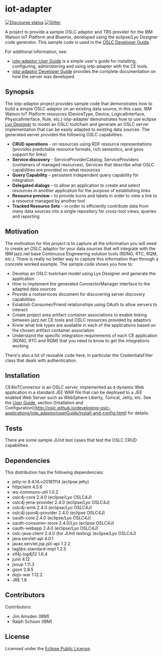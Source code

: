 # iot-adapter

[![Discourse status](https://img.shields.io/discourse/https/meta.discourse.org/status.svg)](https://forum.open-services.net/)
[![Gitter](https://img.shields.io/gitter/room/nwjs/nw.js.svg)](https://gitter.im/OSLC/chat)


A project to provide a sample OSLC adaptor and TRS provider for the IBM Watson IoT Platform and Bluemix, developed using the eclipse/Lyo Designer code generator. This sample code is used in the [OSLC Developer Guide](http://oslc.github.io/developing-oslc-applications/).

For additional information, see:

 * [iotp-adaptor User Guide](http://oslc.github.io/developing-oslc-applications/iotp_adaptor/userGuide/user-guide) is a simple user's guide for installing, configuring, administering and using iotp-adapter with the CE tools.
 * [iotp-adaptor Developer Guide](http://oslc.github.io/developing-oslc-applications/iotp_adaptor/developer-guide) provides the complete documentation on how the server was developed.

## Synopsis

The iotp-adaptor project provides sample code that demonstrates how to build a aimple OSLC adaptor on an existing data source, in this case, IBM Watson IoT Platform resources (DeviceType, Device, LogicalInterface, PhysicalInterface, Rule, etc.) iotp-adapter demonstrates how to use eclipse [Lyo Designer](https://wiki.eclipse.org/Lyo/ToolchainModellingAndCodeGenerationWorkshop) to model an OSLC toolchain and generate an OSLC server implementation that can be easily adapted to existing data sources. The generated server provides the following OSLC capabilities:

* **CRUD operations** - on resources using RDF resource representations (provides predictable resource formats, rich semantics, and goos support for links)
* **Service discovery** - ServiceProviderCatalog, ServiceProviders (containers of managed resources), Services that describe what OSLC capabilities are provided on what resources
* **Query Capability** – persistent independent query capability for integration
* **Delegated dialogs** – to allow an application to create and select resources in another application for the purpose of establishing links
* **Resource preview** – to provide icons and labels in order to view a link to a resource managed by another tool
* **Tracked Resource Sets** – in order to efficiently contribute data from many data sources into a single repository for cross-tool views, queries and reporting
 

## Motivation

The motivation for this project is to capture all the information you will need to create an OSLC adaptor for your data sources that will integrate with the IBM jazz.net base Continuous Engineering solution tools (RDNG, RTC, RQM, etc.). There is really no better way to capture this information than through a concrete worked example. The sample code shows you how to:

* Develop an OSLC toolchain model using Lyo Designer and generate the application
* How to implement the generated ConnectorManager interface to the adapted data sources
* Provide a rootservices document for discovering server discovery capabilities
* Establish Consumer/Friend relationships using OAuth to allow servers to interact
* Create project area artifact container associations to enable linking between jazz.net CE tools and OSLC resources provided by adaptors
* Know what link types are available in each of the applications based on the chosen artifact container association
* Understand the specific integration requirements of each CE application (RDNG, RTC and RQM) that you need to know to get the integrations working


There's also a lot of reusable code here, in particular the CredentialsFilter class that deals with authentication. 


## Installation

CE4IoTConnector is an OSLC server, implemented as a dynamic Web application in a standard JEE WAR file that can be deployed to a JEE enabled Web Server such as WebSphere Liberty, Tomcat, Jetty, etc. See the [User Guide](http://oslc.github.io/developing-oslc-applications/iotp_adaptor/userGuide/user-guide), section [Intallation and Configuration[(http://oslc.github.io/developing-oslc-applications/iotp_adaptor/userGuide/install-and-config.html) for details. 

## Tests

There are some sample JUnit test cases that test the OSLC CRUD capabilities. 

## Dependencies

This distribution has the following dependencies:

* jetty-io 9.4.14.v20181114 (eclipse jetty)
* httpclient 4.5.6
* ws-commons-util 1.0.2
* oslc4j-core 2.4.0 (eclipse/Lyo OSLC4J)
* oslc4j-jena-provider 2.4.0 (eclipse/Lyo OSLC4J)
* oslc4j-wink 2.4.0 (eclipse/Lyo OSLC4J)
* oslc4j-json4j-provider 2.4.0 (eclipse OSLC4J)
* oauth-core 2.4.0 (eclipse/Lyo OSLC4J)
* oauth-consumer-store 2.4.0/Lyo (eclipse OSLC4J)
* oauth-webapp 2.4.0 (eclipse/Lyo OSLC4J)
* oslc-java-client 2.4.0 (for JUnit testing)  (eclipse/Lyo OSLC4J)
* java.servlet-api 4.0.1
* javax.servlet.jsp.jstl-api 1.2.2
* taglibs-standard-impl 1.2.5
* slf4j-log4j12 1.6.4
* junit 4.12
* jsoup 1.11.3
* gson 2.8.5
* dojo-war 1.12.2
* JRE 1.8

## Contributors

Contributors:

* Jim Amsden (IBM)
* Ralph Schoon (IBM)

## License

Licensed under the [Eclipse Public License](./CE4IoTConnector/license.txt).

